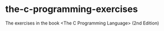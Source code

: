 # the-c-programming-exercises
The exercises in the book &lt;The C Programming Language> (2nd Edition)